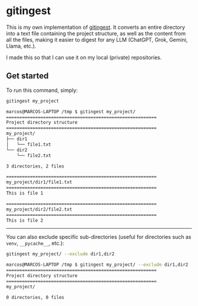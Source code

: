 # gitingest

This is my own implementation of [gitingest](https://github.com/cyclotruc/gitingest). It converts an entire directory into a text file containing the project structure, as well as the content from all the files, making it easier to digest for any LLM (ChatGPT, Grok, Gemini, Llama, etc.).

I made this so that I can use it on my local (private) repositories.

## Get started

To run this command, simply:

```bash
gitingest my_project
```

```bash
marcos@MARCOS-LAPTOP /tmp $ gitingest my_project/
=========================================================
Project directory structure
=========================================================
my_project/
├── dir1
│   └── file1.txt
└── dir2
    └── file2.txt

3 directories, 2 files

=========================================================
my_project/dir1/file1.txt
=========================================================
This is file 1

=========================================================
my_project/dir2/file2.txt
=========================================================
This is file 2
```

---

You can also exclude specific sub-directories (useful for directories such as `venv`, `__pycache__`, etc.):

```bash
gitingest my_project/ --exclude dir1,dir2
```

```bash
marcos@MARCOS-LAPTOP /tmp $ gitingest my_project/ --exclude dir1,dir2
=========================================================
Project directory structure
=========================================================
my_project/

0 directories, 0 files
```
